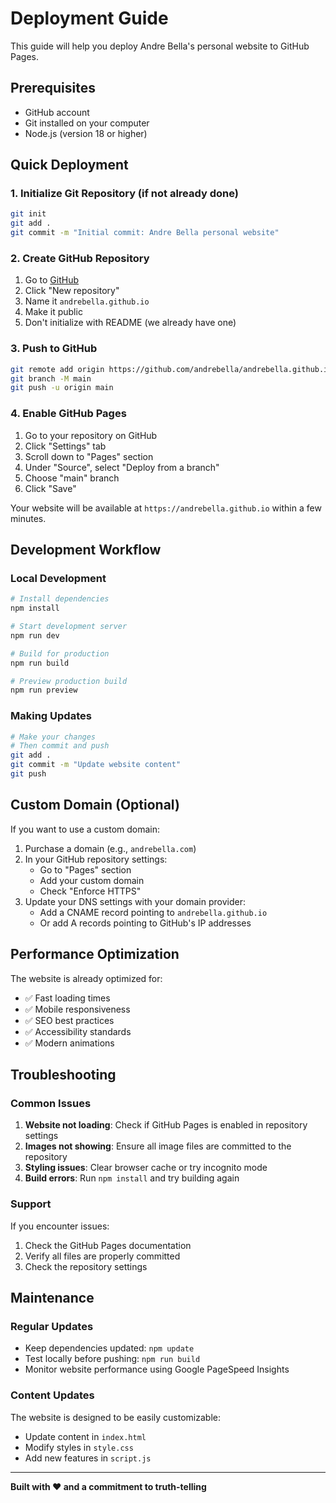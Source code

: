 # Deployment Guide

This guide will help you deploy Andre Bella's personal website to GitHub Pages.

## Prerequisites

- GitHub account
- Git installed on your computer
- Node.js (version 18 or higher)

## Quick Deployment

### 1. Initialize Git Repository (if not already done)

```bash
git init
git add .
git commit -m "Initial commit: Andre Bella personal website"
```

### 2. Create GitHub Repository

1. Go to [GitHub](https://github.com)
2. Click "New repository"
3. Name it `andrebella.github.io`
4. Make it public
5. Don't initialize with README (we already have one)

### 3. Push to GitHub

```bash
git remote add origin https://github.com/andrebella/andrebella.github.io.git
git branch -M main
git push -u origin main
```

### 4. Enable GitHub Pages

1. Go to your repository on GitHub
2. Click "Settings" tab
3. Scroll down to "Pages" section
4. Under "Source", select "Deploy from a branch"
5. Choose "main" branch
6. Click "Save"

Your website will be available at `https://andrebella.github.io` within a few minutes.

## Development Workflow

### Local Development

```bash
# Install dependencies
npm install

# Start development server
npm run dev

# Build for production
npm run build

# Preview production build
npm run preview
```

### Making Updates

```bash
# Make your changes
# Then commit and push
git add .
git commit -m "Update website content"
git push
```

## Custom Domain (Optional)

If you want to use a custom domain:

1. Purchase a domain (e.g., `andrebella.com`)
2. In your GitHub repository settings:
   - Go to "Pages" section
   - Add your custom domain
   - Check "Enforce HTTPS"
3. Update your DNS settings with your domain provider:
   - Add a CNAME record pointing to `andrebella.github.io`
   - Or add A records pointing to GitHub's IP addresses

## Performance Optimization

The website is already optimized for:
- ✅ Fast loading times
- ✅ Mobile responsiveness
- ✅ SEO best practices
- ✅ Accessibility standards
- ✅ Modern animations

## Troubleshooting

### Common Issues

1. **Website not loading**: Check if GitHub Pages is enabled in repository settings
2. **Images not showing**: Ensure all image files are committed to the repository
3. **Styling issues**: Clear browser cache or try incognito mode
4. **Build errors**: Run `npm install` and try building again

### Support

If you encounter issues:
1. Check the GitHub Pages documentation
2. Verify all files are properly committed
3. Check the repository settings

## Maintenance

### Regular Updates

- Keep dependencies updated: `npm update`
- Test locally before pushing: `npm run build`
- Monitor website performance using Google PageSpeed Insights

### Content Updates

The website is designed to be easily customizable:
- Update content in `index.html`
- Modify styles in `style.css`
- Add new features in `script.js`

---

**Built with ❤️ and a commitment to truth-telling** 